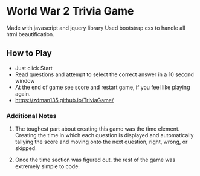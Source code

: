 # World War 2 Trivia Game

Made with javascript and jquery library
Used bootstrap css to handle all html beautification.


## How to Play

* Just click Start
* Read questions and attempt to select the correct answer in a 10 second window
* At the end of game see score and restart game, if you feel like playing again.
* https://zdman135.github.io/TriviaGame/


### Additional Notes
1. The toughest part about creating this game was the time element. Creating the time in which each question is displayed and automatically tallying the score and moving onto the next question, right, wrong, or skipped.

2. Once the time section was figured out. the rest of the game was extremely simple to code.
